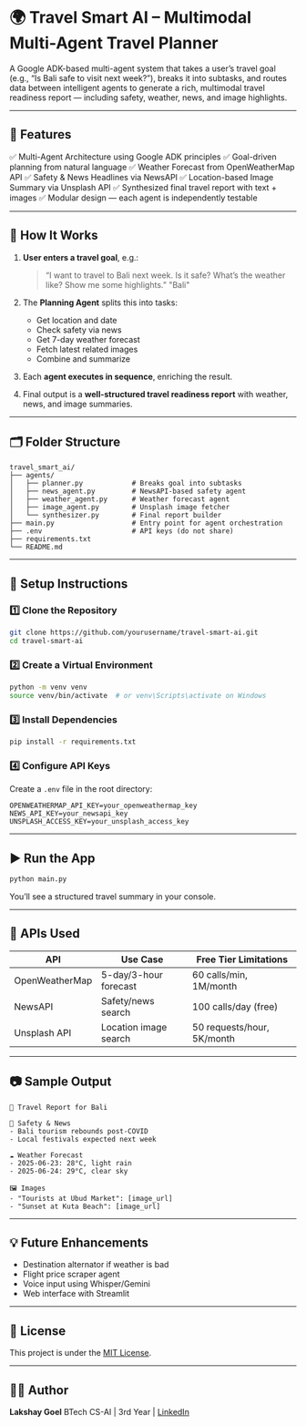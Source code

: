 # 🌍 Travel Smart AI – Multimodal Multi-Agent Travel Planner

A Google ADK-based multi-agent system that takes a user’s travel goal (e.g., “Is Bali safe to visit next week?”), breaks it into subtasks, and routes data between intelligent agents to generate a rich, multimodal travel readiness report — including safety, weather, news, and image highlights.

---

## 🚀 Features

✅ Multi-Agent Architecture using Google ADK principles
✅ Goal-driven planning from natural language
✅ Weather Forecast from OpenWeatherMap API
✅ Safety & News Headlines via NewsAPI
✅ Location-based Image Summary via Unsplash API
✅ Synthesized final travel report with text + images
✅ Modular design — each agent is independently testable

---

## 🧠 How It Works

1. **User enters a travel goal**, e.g.:

   > “I want to travel to Bali next week. Is it safe? What’s the weather like? Show me some highlights.”
   > "Bali"

2. The **Planning Agent** splits this into tasks:

   * Get location and date
   * Check safety via news
   * Get 7-day weather forecast
   * Fetch latest related images
   * Combine and summarize

3. Each **agent executes in sequence**, enriching the result.

4. Final output is a **well-structured travel readiness report** with weather, news, and image summaries.

---

## 🗂️ Folder Structure

```
travel_smart_ai/
├── agents/
│   ├── planner.py            # Breaks goal into subtasks
│   ├── news_agent.py         # NewsAPI-based safety agent
│   ├── weather_agent.py      # Weather forecast agent
│   ├── image_agent.py        # Unsplash image fetcher
│   └── synthesizer.py        # Final report builder
├── main.py                   # Entry point for agent orchestration
├── .env                      # API keys (do not share)
├── requirements.txt
└── README.md
```

---

## 🔧 Setup Instructions

### 1️⃣ Clone the Repository

```bash
git clone https://github.com/yourusername/travel-smart-ai.git
cd travel-smart-ai
```

### 2️⃣ Create a Virtual Environment

```bash
python -m venv venv
source venv/bin/activate  # or venv\Scripts\activate on Windows
```

### 3️⃣ Install Dependencies

```bash
pip install -r requirements.txt
```

### 4️⃣ Configure API Keys

Create a `.env` file in the root directory:

```env
OPENWEATHERMAP_API_KEY=your_openweathermap_key
NEWS_API_KEY=your_newsapi_key
UNSPLASH_ACCESS_KEY=your_unsplash_access_key
```

---

## ▶️ Run the App

```bash
python main.py
```

You’ll see a structured travel summary in your console.

---

## 🔌 APIs Used

| API            | Use Case              | Free Tier Limitations      |
| -------------- | --------------------- | -------------------------- |
| OpenWeatherMap | 5-day/3-hour forecast | 60 calls/min, 1M/month     |
| NewsAPI        | Safety/news search    | 100 calls/day (free)       |
| Unsplash API   | Location image search | 50 requests/hour, 5K/month |

---

## 📷 Sample Output

```
📍 Travel Report for Bali

📰 Safety & News
- Bali tourism rebounds post-COVID
- Local festivals expected next week

☁️ Weather Forecast
- 2025-06-23: 28°C, light rain
- 2025-06-24: 29°C, clear sky

🖼️ Images
- "Tourists at Ubud Market": [image_url]
- "Sunset at Kuta Beach": [image_url]
```

---

## 💡 Future Enhancements

* Destination alternator if weather is bad
* Flight price scraper agent
* Voice input using Whisper/Gemini
* Web interface with Streamlit

---

## 📄 License

This project is under the [MIT License](LICENSE).

---

## 👨‍💻 Author

**Lakshay Goel**
BTech CS-AI | 3rd Year | [LinkedIn](https://www.linkedin.com/in/your-profile)
